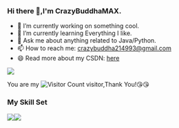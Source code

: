 ### Hi there 👋,I'm CrazyBuddhaMAX.

- 🔭 I’m currently working on something cool.
- 🌱 I’m currently learning Everything I like.
- 💬 Ask me about anything related to Java/Python.
- 📫 How to reach me: crazybuddha214993@gmail.com
- 😄 Read more about my CSDN: [here](https://blog.csdn.net/qq_50631755?spm=1000.2115.3001.5343)

![](https://github-readme-stats.vercel.app/api?username=CrazyBuddha-MAX&show_icons=true&theme=transparent)

You are my ![Visitor Count](https://profile-counter.glitch.me/CrazyBuddha-MAX/count.svg) visitor,Thank You!:kissing_heart::kissing_heart:

### My Skill Set

![](https://img.shields.io/badge/Java-ED8B00?style=for-the-badge&logo=openjdk&logoColor=white)![](https://img.shields.io/badge/Python-3776AB?style=for-the-badge&logo=python&logoColor=white)


